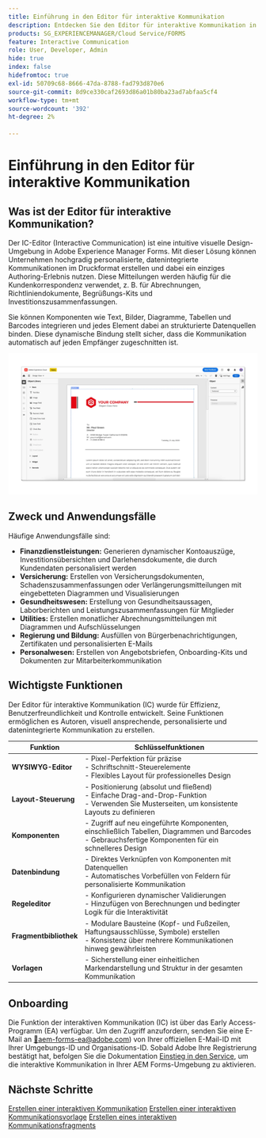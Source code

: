 ```yaml
---
title: Einführung in den Editor für interaktive Kommunikation
description: Entdecken Sie den Editor für interaktive Kommunikation in AEM Forms. Lernen Sie wichtige Funktionen, Onboarding-Schritte und Anwendungsfälle aus der Praxis kennen, um dynamische, personalisierte Kommunikation zu erstellen.
products: SG_EXPERIENCEMANAGER/Cloud Service/FORMS
feature: Interactive Communication
role: User, Developer, Admin
hide: true
index: false
hidefromtoc: true
exl-id: 50709c68-8666-47da-8788-fad793d870e6
source-git-commit: 8d9ce330caf2693d86a01b80ba23ad7abfaa5cf4
workflow-type: tm+mt
source-wordcount: '392'
ht-degree: 2%

---
```


# Einführung in den Editor für interaktive Kommunikation

## Was ist der Editor für interaktive Kommunikation?

Der IC-Editor (Interactive Communication) ist eine intuitive visuelle Design-Umgebung in Adobe Experience Manager Forms. Mit dieser Lösung können Unternehmen hochgradig personalisierte, datenintegrierte Kommunikationen im Druckformat erstellen und dabei ein einziges Authoring-Erlebnis nutzen. Diese Mitteilungen werden häufig für die Kundenkorrespondenz verwendet, z. B. für Abrechnungen, Richtliniendokumente, Begrüßungs-Kits und Investitionszusammenfassungen.

Sie können Komponenten wie Text, Bilder, Diagramme, Tabellen und Barcodes integrieren und jedes Element dabei an strukturierte Datenquellen binden. Diese dynamische Bindung stellt sicher, dass die Kommunikation automatisch auf jeden Empfänger zugeschnitten ist.

![IC-Dokument suchen](/help/forms/interactive-communication/assets/introimg.png)

## Zweck und Anwendungsfälle

Häufige Anwendungsfälle sind:

* **Finanzdienstleistungen:** Generieren dynamischer Kontoauszüge, Investitionsübersichten und Darlehensdokumente, die durch Kundendaten personalisiert werden
* **Versicherung:** Erstellen von Versicherungsdokumenten, Schadenszusammenfassungen oder Verlängerungsmitteilungen mit eingebetteten Diagrammen und Visualisierungen
* **Gesundheitswesen:** Erstellung von Gesundheitsaussagen, Laborberichten und Leistungszusammenfassungen für Mitglieder
* **Utilities:** Erstellen monatlicher Abrechnungsmitteilungen mit Diagrammen und Aufschlüsselungen
* **Regierung und Bildung:** Ausfüllen von Bürgerbenachrichtigungen, Zertifikaten und personalisierten E-Mails
* **Personalwesen:** Erstellen von Angebotsbriefen, Onboarding-Kits und Dokumenten zur Mitarbeiterkommunikation

## Wichtigste Funktionen

Der Editor für interaktive Kommunikation (IC) wurde für Effizienz, Benutzerfreundlichkeit und Kontrolle entwickelt. Seine Funktionen ermöglichen es Autoren, visuell ansprechende, personalisierte und datenintegrierte Kommunikation zu erstellen.

| **Funktion** | **Schlüsselfunktionen** |
|--------------------------------------|---------------------------------------------------------------------------------------|
| **WYSIWYG-Editor** | - Pixel-Perfektion für präzise <br> - Schriftschnitt-Steuerelemente <br> - Flexibles Layout für professionelles Design |
| **Layout-Steuerung** | - Positionierung (absolut und fließend) <br> - Einfache Drag-and-Drop-Funktion <br> - Verwenden Sie Musterseiten, um konsistente Layouts zu definieren |
| **Komponenten** | - Zugriff auf neu eingeführte Komponenten, einschließlich Tabellen, Diagrammen und Barcodes <br> - Gebrauchsfertige Komponenten für ein schnelleres Design |
| **Datenbindung** | - Direktes Verknüpfen von Komponenten mit Datenquellen <br> - Automatisches Vorbefüllen von Feldern für personalisierte Kommunikation |
| **Regeleditor** | - Konfigurieren dynamischer Validierungen <br> - Hinzufügen von Berechnungen und bedingter Logik für die Interaktivität |
| **Fragmentbibliothek** | - Modulare Bausteine (Kopf- und Fußzeilen, Haftungsausschlüsse, Symbole) erstellen <br> - Konsistenz über mehrere Kommunikationen hinweg gewährleisten |
| **Vorlagen** | - Sicherstellung einer einheitlichen Markendarstellung und Struktur in der gesamten Kommunikation |

## Onboarding

Die Funktion der interaktiven Kommunikation (IC) ist über das Early Access-Programm (EA) verfügbar. Um den Zugriff anzufordern, senden Sie eine E-Mail an [&#128279;](mailto:aem-forms-ea@adobe.com)aem-forms-ea@adobe.com) von Ihrer offiziellen E-Mail-ID mit Ihrer Umgebungs-ID und Organisations-ID. Sobald Adobe Ihre Registrierung bestätigt hat, befolgen Sie die Dokumentation [Einstieg in den Service](/help/forms/setup-forms-cloud-service.md), um die interaktive Kommunikation in Ihrer AEM Forms-Umgebung zu aktivieren.

## Nächste Schritte

[Erstellen einer interaktiven Kommunikation](/help/forms/interactive-communication/create-interactive-communication.md)
[Erstellen einer interaktiven Kommunikationsvorlage](/help/forms/interactive-communication/create-interactive-communication-template.md)
[Erstellen eines interaktiven Kommunikationsfragments](/help/forms/interactive-communication/create-interactive-communication-fragment.md)

<!-- 
## Where to Find IC Documentation, Samples, and Tutorials

Whether you're just getting started or looking to build complex communications, Adobe offers extensive learning resources:
[Note: we'll add resources afterwards, below is just the format]

* Official Documentation:

[Create your first interactive communication]()
AEM Forms Interactive Communication Guide

* Tutorials & Videos:
Visit Adobe Experience League and explore the "Forms" section for step-by-step videos and use-case-based tutorials.
-->
